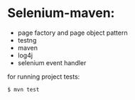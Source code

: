 # Selenium-maven:

- page factory and page object pattern
- testng
- maven
- log4j
- selenium event handler


for running project tests:
```sh 
$ mvn test
```


